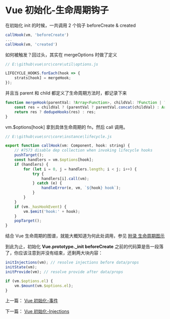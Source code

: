 # Vue 初始化-生命周期钩子

在初始化 init 的时候，一共调用 2 个钩子 beforeCreate & created

```js
callHook(vm, 'beforeCreate')
...
callHook(vm, 'created')
```

如何被触发？回过头，其实在 mergeOptions 时做了定义

```js
// E:\github\vue\src\core\util\options.js

LIFECYCLE_HOOKS.forEach(hook => {
	strats[hook] = mergeHook;
});
```

并且当 parent 和 child 都定义了生命周期方法时，都记录下来

```js
function mergeHook(parentVal: ?Array<Function>, childVal: ?Function | ?Array<Function>): ?Array<Function> {
	const res = childVal ? (parentVal ? parentVal.concat(childVal) : Array.isArray(childVal) ? childVal : [childVal]) : parentVal;
	return res ? dedupeHooks(res) : res;
}
```

vm.\$options[hook] 拿到具体生命周期的 fn，然后 call 调用。

```js
// E:\github\vue\src\core\instance\lifecycle.js

export function callHook(vm: Component, hook: string) {
	// #7573 disable dep collection when invoking lifecycle hooks
	pushTarget();
	const handlers = vm.$options[hook];
	if (handlers) {
		for (let i = 0, j = handlers.length; i < j; i++) {
			try {
				handlers[i].call(vm);
			} catch (e) {
				handleError(e, vm, `${hook} hook`);
			}
		}
	}
	if (vm._hasHookEvent) {
		vm.$emit('hook:' + hook);
	}
	popTarget();
}
```

结合 Vue 生命周期的图谱，就能大概知道为何此处调用，参见 [附录 生命周期图示](./vue_learn_appendix_life.md)

到此为止，初始化 **Vue.prototype.\_init beforeCreate** 之前的代码算是告一段落了，你应该注意到并没有结束，还剩两大块内容：

```js
initInjections(vm); // resolve injections before data/props
initState(vm);
initProvide(vm); // resolve provide after data/props
```

```js
if (vm.$options.el) {
	vm.$mount(vm.$options.el);
}
```

上一篇： [Vue 初始化-事件](./vue_learn_8_init_events.md)

下一篇： [Vue 初始化-Injections](./vue_learn_10_initInjections.md)
